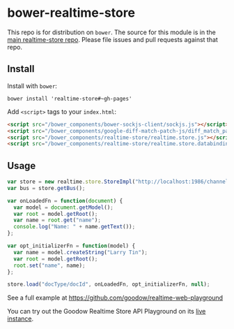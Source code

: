 bower-realtime-store
======================

This repo is for distribution on `bower`. The source for this module is in the
[main realtime-store repo](https://github.com/goodow/realtime-store).
Please file issues and pull requests against that repo.

## Install

Install with `bower`:

```shell
bower install 'realtime-store#~gh-pages'
```

Add `<script>` tags to your `index.html`:

```html
<script src="/bower_components/bower-sockjs-client/sockjs.js"></script>
<script src="/bower_components/google-diff-match-patch-js/diff_match_patch.js"></script>
<script src="/bower_components/realtime-store/realtime.store.js"></script>
<script src="/bower_components/realtime-store/realtime.store.databinding.js"></script>
```

## Usage
```javascript
var store = new realtime.store.StoreImpl("http://localhost:1986/channel", null);
var bus = store.getBus();

var onLoadedFn = function(document) {
  var model = document.getModel();
  var root = model.getRoot();
  var name = root.get("name");
  console.log("Name: " + name.getText());
};

var opt_initializerFn = function(model) {
  var name = model.createString("Larry Tin");
  var root = model.getRoot();
  root.set("name", name);
};

store.load("docType/docId", onLoadedFn, opt_initializerFn, null);
```
See a full example at https://github.com/goodow/realtime-web-playground

You can try out the Goodow Realtime Store API Playground on its [live instance](http://realtimeplayground.goodow.com).
